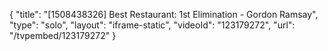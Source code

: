 {
    "title": "[1508438326] Best Restaurant: 1st Elimination - Gordon Ramsay",
    "type": "solo",
    "layout": "iframe-static",
    "videoId": "123179272",
    "url": "\/tvpembed\/123179272"
}